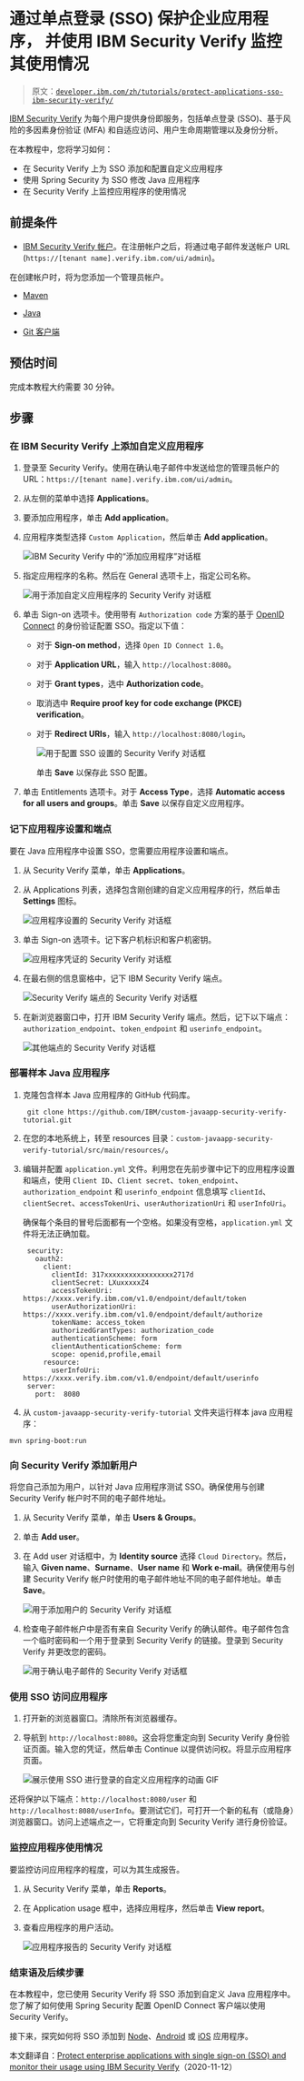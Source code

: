 # 通过单点登录 (SSO) 保护企业应用程序， 并使用 IBM Security Verify 监控其使用情况

> 原文：[`developer.ibm.com/zh/tutorials/protect-applications-sso-ibm-security-verify/`](https://developer.ibm.com/zh/tutorials/protect-applications-sso-ibm-security-verify/)

[IBM Security Verify](https://www.ibm.com/products/verify-for-workforce-iam) 为每个用户提供身份即服务，包括单点登录 (SSO)、基于风险的多因素身份验证 (MFA) 和自适应访问、用户生命周期管理以及身份分析。

在本教程中，您将学习如何：

*   在 Security Verify 上为 SSO 添加和配置自定义应用程序
*   使用 Spring Security 为 SSO 修改 Java 应用程序
*   在 Security Verify 上监控应用程序的使用情况

## 前提条件

*   [IBM Security Verify 帐户](https://www.ibm.com/account/reg/signup?formid=urx-30041)。在注册帐户之后，将通过电子邮件发送帐户 URL (`https://[tenant name].verify.ibm.com/ui/admin`)。

在创建帐户时，将为您添加一个管理员帐户。

*   [Maven](https://maven.apache.org/)

*   [Java](https://www.oracle.com/in/java/technologies/javase-downloads.html)

*   [Git 客户端](https://git-scm.com/downloads)

## 预估时间

完成本教程大约需要 30 分钟。

## 步骤

### 在 IBM Security Verify 上添加自定义应用程序

1.  登录至 Security Verify。使用在确认电子邮件中发送给您的管理员帐户的 URL：`https://[tenant name].verify.ibm.com/ui/admin`。

2.  从左侧的菜单中选择 **Applications**。

3.  要添加应用程序，单击 **Add application**。

4.  应用程序类型选择 `Custom Application`，然后单击 **Add application**。

    ![IBM Security Verify 中的“添加应用程序”对话框](img/9255caca615e8c6e0fbcb7d49470cfba.png)

5.  指定应用程序的名称。然后在 General 选项卡上，指定公司名称。

    ![用于添加自定义应用程序的 Security Verify 对话框](img/0159f192e13fc72e356599ebd705092c.png)

6.  单击 Sign-on 选项卡。使用带有 `Authorization code` 方案的基于 [OpenID Connect](https://openid.net/connect/) 的身份验证配置 SSO。指定以下值：

    *   对于 **Sign-on method**，选择 `Open ID Connect 1.0`。
    *   对于 **Application URL**，输入 `http://localhost:8080`。
    *   对于 **Grant types**，选中 **Authorization code**。
    *   取消选中 **Require proof key for code exchange (PKCE) verification**。
    *   对于 **Redirect URIs**，输入 `http://localhost:8080/login`。

        ![用于配置 SSO 设置的 Security Verify 对话框](img/72a7997121befd9a3e35959f96ea9d3c.png)

        单击 **Save** 以保存此 SSO 配置。

7.  单击 Entitlements 选项卡。对于 **Access Type**，选择 **Automatic access for all users and groups**。单击 **Save** 以保存自定义应用程序。

### 记下应用程序设置和端点

要在 Java 应用程序中设置 SSO，您需要应用程序设置和端点。

1.  从 Security Verify 菜单，单击 **Applications**。

2.  从 Applications 列表，选择包含刚创建的自定义应用程序的行，然后单击 **Settings** 图标。

    ![应用程序设置的 Security Verify 对话框](img/49389d993fb5311bf92078a34f83afc2.png)

3.  单击 Sign-on 选项卡。记下客户机标识和客户机密钥。

    ![应用程序凭证的 Security Verify 对话框](img/8aca76a0a3e4025d7fef5680e1c8f77d.png)

4.  在最右侧的信息窗格中，记下 IBM Security Verify 端点。

    ![Security Verify 端点的 Security Verify 对话框](img/29b9d2fc98a1ba55fdea85b492ea329b.png)

5.  在新浏览器窗口中，打开 IBM Security Verify 端点。然后，记下以下端点：`authorization_endpoint`、`token_endpoint` 和 `userinfo_endpoint`。

    ![其他端点的 Security Verify 对话框](img/7266bef147d1cab573bae26d0719e442.png)

### 部署样本 Java 应用程序

1.  克隆包含样本 Java 应用程序的 GitHub 代码库。

    ```
     git clone https://github.com/IBM/custom-javaapp-security-verify-tutorial.git 
    ```

2.  在您的本地系统上，转至 resources 目录：`custom-javaapp-security-verify-tutorial/src/main/resources/`。

3.  编辑并配置 `application.yml` 文件。利用您在先前步骤中记下的应用程序设置和端点，使用 `Client ID`、`Client secret`、`token_endpoint`、`authorization_endpoint` 和 `userinfo_endpoint` 信息填写 `clientId`、`clientSecret`、`accessTokenUri`、`userAuthorizationUri` 和 `userInfoUri`。

    确保每个条目的冒号后面都有一个空格。如果没有空格，`application.yml` 文件将无法正确加载。

    ```
     security:
       oauth2:
         client:
           clientId: 317xxxxxxxxxxxxxxxxx2717d
           clientSecret: LXuxxxxxZ4
           accessTokenUri: https://xxxx.verify.ibm.com/v1.0/endpoint/default/token
           userAuthorizationUri: https://xxxx.verify.ibm.com/v1.0/endpoint/default/authorize
           tokenName: access_token
           authorizedGrantTypes: authorization_code
           authenticationScheme: form
           clientAuthenticationScheme: form
           scope: openid,profile,email
         resource:
           userInfoUri: https://xxxx.verify.ibm.com/v1.0/endpoint/default/userinfo
     server:
       port:  8080 
    ```

4.  从 `custom-javaapp-security-verify-tutorial` 文件夹运行样本 java 应用程序：

```
mvn spring-boot:run 
```

### 向 Security Verify 添加新用户

将您自己添加为用户，以针对 Java 应用程序测试 SSO。确保使用与创建 Security Verify 帐户时不同的电子邮件地址。

1.  从 Security Verify 菜单，单击 **Users & Groups**。

2.  单击 **Add user**。

3.  在 Add user 对话框中，为 **Identity source** 选择 `Cloud Directory`。然后，输入 **Given name**、**Surname**、**User name** 和 **Work e-mail**。确保使用与创建 Security Verify 帐户时使用的电子邮件地址不同的电子邮件地址。单击 **Save**。

    ![用于添加用户的 Security Verify 对话框](img/351c0b263d84ff14aff85ef7402e0797.png)

4.  检查电子邮件帐户中是否有来自 Security Verify 的确认邮件。电子邮件包含一个临时密码和一个用于登录到 Security Verify 的链接。登录到 Security Verify 并更改您的密码。

    ![用于确认电子邮件的 Security Verify 对话框](img/dffb5dea373dd3484199dd5a70687a43.png)

### 使用 SSO 访问应用程序

1.  打开新的浏览器窗口。清除所有浏览器缓存。

2.  导航到 `http://localhost:8080`。这会将您重定向到 Security Verify 身份验证页面。输入您的凭证，然后单击 Continue 以提供访问权。将显示应用程序页面。

    ![展示使用 SSO 进行登录的自定义应用程序的动画 GIF](img/d61c5335c2d1712ebd91e339aea15a98.png)

还将保护以下端点：`http://localhost:8080/user` 和 `http://localhost:8080/userInfo`。要测试它们，可打开一个新的私有（或隐身）浏览器窗口。访问上述端点之一，它将重定向到 Security Verify 进行身份验证。

### 监控应用程序使用情况

要监控访问应用程序的程度，可以为其生成报告。

1.  从 Security Verify 菜单，单击 **Reports**。

2.  在 Application usage 框中，选择应用程序，然后单击 **View report**。

3.  查看应用程序的用户活动。

    ![应用程序报告的 Security Verify 对话框](img/9004ddf362ae1ca666645e559774fb64.png)

### 结束语及后续步骤

在本教程中，您已使用 Security Verify 将 SSO 添加到自定义 Java 应用程序中。您了解了如何使用 Spring Security 配置 OpenID Connect 客户端以使用 Security Verify。

接下来，探究如何将 SSO 添加到 [Node](https://github.com/IBM-Security/verify-sdk-javascript)、[Android](https://github.com/IBM-Security/verify-sdk-android) 或 [iOS](https://github.com/IBM-Security/verify-sdk-ios) 应用程序。

本文翻译自：[Protect enterprise applications with single sign-on (SSO) and monitor their usage using IBM Security Verify](https://developer.ibm.com/tutorials/protect-applications-sso-ibm-security-verify/)（2020-11-12）